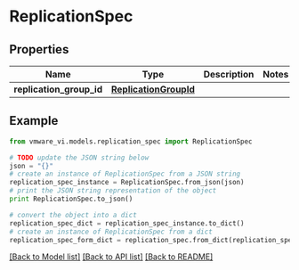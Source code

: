 # ReplicationSpec


## Properties
Name | Type | Description | Notes
------------ | ------------- | ------------- | -------------
**replication_group_id** | [**ReplicationGroupId**](ReplicationGroupId.md) |  | 

## Example

```python
from vmware_vi.models.replication_spec import ReplicationSpec

# TODO update the JSON string below
json = "{}"
# create an instance of ReplicationSpec from a JSON string
replication_spec_instance = ReplicationSpec.from_json(json)
# print the JSON string representation of the object
print ReplicationSpec.to_json()

# convert the object into a dict
replication_spec_dict = replication_spec_instance.to_dict()
# create an instance of ReplicationSpec from a dict
replication_spec_form_dict = replication_spec.from_dict(replication_spec_dict)
```
[[Back to Model list]](../README.md#documentation-for-models) [[Back to API list]](../README.md#documentation-for-api-endpoints) [[Back to README]](../README.md)



